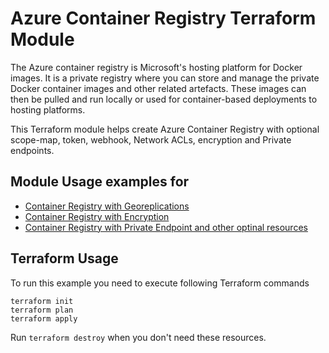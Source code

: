 # Azure Container Registry Terraform Module

The Azure container registry is Microsoft's hosting platform for Docker images. It is a private registry where you can store and manage the private Docker container images and other related artefacts. These images can then be pulled and run locally or used for container-based deployments to hosting platforms.

This Terraform module helps create Azure Container Registry with optional scope-map, token, webhook, Network ACLs, encryption and Private endpoints.

## Module Usage examples for

- [Container Registry with Georeplications](container_registry_with_georeplications/)
- [Container Registry with Encryption](container_registry_with_encryption/)
- [Container Registry with Private Endpoint and other optinal resources](container_registry_with_private_endpoint/)

## Terraform Usage

To run this example you need to execute following Terraform commands

```hcl
terraform init
terraform plan
terraform apply
```

Run `terraform destroy` when you don't need these resources.
